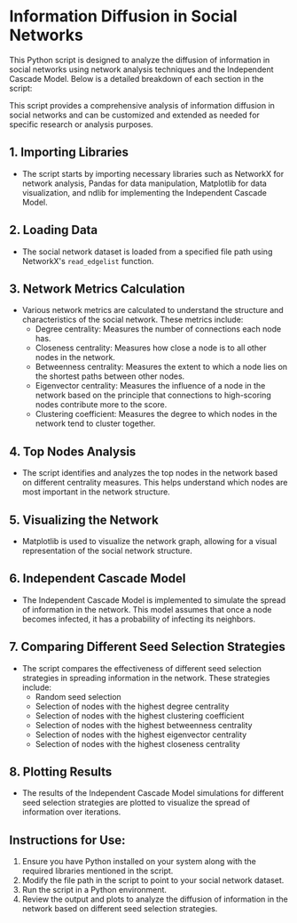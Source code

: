 # Information Diffusion in Social Networks

This Python script is designed to analyze the diffusion of information in social networks using network analysis techniques and the Independent Cascade Model. Below is a detailed breakdown of each section in the script:

This script provides a comprehensive analysis of information diffusion in social networks and can be customized and extended as needed for specific research or analysis purposes.

## 1. Importing Libraries
- The script starts by importing necessary libraries such as NetworkX for network analysis, Pandas for data manipulation, Matplotlib for data visualization, and ndlib for implementing the Independent Cascade Model.

## 2. Loading Data
- The social network dataset is loaded from a specified file path using NetworkX's `read_edgelist` function.

## 3. Network Metrics Calculation
- Various network metrics are calculated to understand the structure and characteristics of the social network. These metrics include:
  - Degree centrality: Measures the number of connections each node has.
  - Closeness centrality: Measures how close a node is to all other nodes in the network.
  - Betweenness centrality: Measures the extent to which a node lies on the shortest paths between other nodes.
  - Eigenvector centrality: Measures the influence of a node in the network based on the principle that connections to high-scoring nodes contribute more to the score.
  - Clustering coefficient: Measures the degree to which nodes in the network tend to cluster together.

## 4. Top Nodes Analysis
- The script identifies and analyzes the top nodes in the network based on different centrality measures. This helps understand which nodes are most important in the network structure.

## 5. Visualizing the Network
- Matplotlib is used to visualize the network graph, allowing for a visual representation of the social network structure.

## 6. Independent Cascade Model
- The Independent Cascade Model is implemented to simulate the spread of information in the network. This model assumes that once a node becomes infected, it has a probability of infecting its neighbors.

## 7. Comparing Different Seed Selection Strategies
- The script compares the effectiveness of different seed selection strategies in spreading information in the network. These strategies include:
  - Random seed selection
  - Selection of nodes with the highest degree centrality
  - Selection of nodes with the highest clustering coefficient
  - Selection of nodes with the highest betweenness centrality
  - Selection of nodes with the highest eigenvector centrality
  - Selection of nodes with the highest closeness centrality

## 8. Plotting Results
- The results of the Independent Cascade Model simulations for different seed selection strategies are plotted to visualize the spread of information over iterations.

## Instructions for Use:
1. Ensure you have Python installed on your system along with the required libraries mentioned in the script.
2. Modify the file path in the script to point to your social network dataset.
3. Run the script in a Python environment.
4. Review the output and plots to analyze the diffusion of information in the network based on different seed selection strategies.
